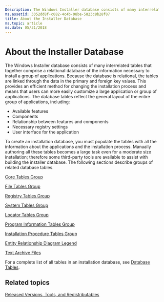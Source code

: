 ```yaml
---
Description: The Windows Installer database consists of many interrelated tables that together comprise a relational database of the information necessary to install a group of applications.
ms.assetid: 3352dd8f-c082-4c4b-98be-5823c8b28f07
title: About the Installer Database
ms.topic: article
ms.date: 05/31/2018
---
```


# About the Installer Database

The Windows Installer database consists of many interrelated tables that together comprise a relational database of the information necessary to install a group of applications. Because the database is relational, the tables are linked through the data in the primary and foreign key values. This provides an efficient method for changing the installation process and means that users can more easily customize a large application or group of applications. The database tables reflect the general layout of the entire group of applications, including:

-   Available features
-   Components
-   Relationship between features and components
-   Necessary registry settings
-   User interface for the application

To create an installation database, you must populate the tables with all the information about the applications and the installation process. Manually authoring all these tables becomes a large task even for a moderate size installation; therefore some third-party tools are available to assist with building the installer database. The following sections describe groups of related database tables.

[Core Tables Group](core-tables-group.md)

[File Tables Group](file-tables-group.md)

[Registry Tables Group](registry-tables-group.md)

[System Tables Group](system-tables-group.md)

[Locator Tables Group](locator-tables-group.md)

[Program Information Tables Group](program-information-tables-group.md)

[Installation Procedure Tables Group](installation-procedure-tables-group.md)

[Entity Relationship Diagram Legend](entity-relationship-diagram-legend.md)

[Text Archive Files](text-archive-files.md)

For a complete list of all tables in an installation database, see [Database Tables](database-tables.md).

## Related topics

<dl> <dt>

[Released Versions, Tools, and Redistributables](released-versions-tools-and-redistributables.md)
</dt> </dl>

 

 




